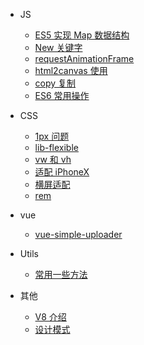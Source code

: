 - JS

  - [ES5 实现 Map 数据结构](js/ES5Map)
  - [New 关键字](js/new)
  - [requestAnimationFrame](js/requestAnimationFrame)
  - [html2canvas 使用](js/html2canvas)
  - [copy 复制](js/copy)
  - [ES6 常用操作](js/skill-es6)

- CSS

  - [1px 问题](css/1px)
  - [lib-flexible](css/lib-flexible)
  - [vw 和 vh](css/vwvh)
  - [适配 iPhoneX](css/适配iPhoneX)
  - [横屏适配](css/横屏适配)
  - [rem](css/rem)

- vue

  - [vue-simple-uploader](vue/vue-simple-uploader)

- Utils

  - [常用一些方法](utils/utils)

- 其他

  - [V8 介绍](others/v8)
  - [设计模式](others/designPattern)
